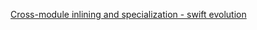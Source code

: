 [Cross-module inlining and specialization - swift evolution](https://github.com/apple/swift-evolution/blob/master/proposals/0193-cross-module-inlining-and-specialization.mdz)
